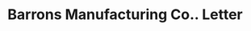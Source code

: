 ---
doi: 10.7916/D8XW5WRW
date_other: '1890'
date_other_textual: 1890-1899
form: correspondence
genre:
- Letters (correspondence)
name:
- Barrons Manufacturing Co.
object_in_context_url: https://biggert.cul.columbia.edu/items/view/ave_biggert_00261
subject_hierarchical_geographic:
- Lockport, Illinois, United States
subject_name:
- Barrons Manufacturing Co.
title: Barrons Manufacturing Co.. Letter
sort_title: Barrons Manufacturing Co.. Letter
call_number: ave_biggert_00261
coordinates:
- 41.58861111111111,-88.04722222222222
pid: ave_biggert_00261
identifiers: ave_biggert_00261
canvas_id: ldpd:395535
permalink: "/items/ave_biggert_00261/"
layout: iiif-image-page
---
